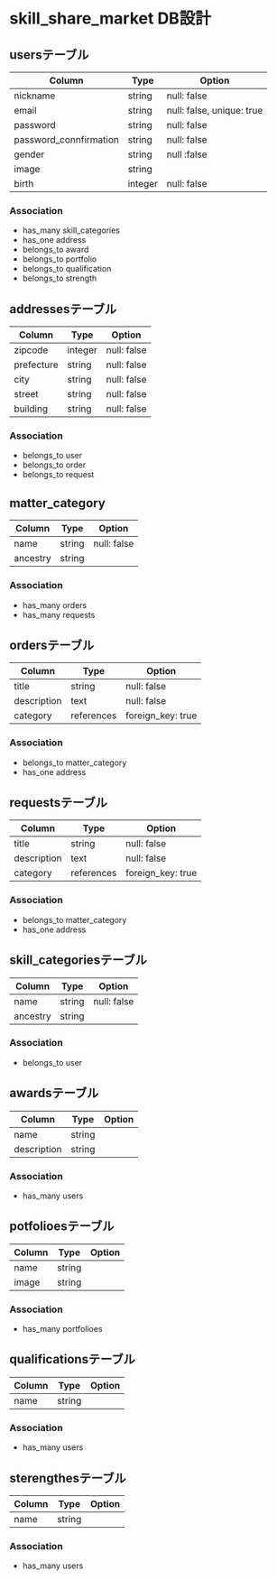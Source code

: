 # skill_share_market DB設計

## usersテーブル

|Column|Type|Option|
|------|----|------|
|nickname|string|null: false|
|email|string|null: false, unique: true|
|password|string|null: false|
|password_connfirmation|string|null: false|
|gender|string|null :false|
|image|string||
|birth|integer|null: false|

### Association
- has_many skill_categories
- has_one address
- belongs_to award
- belongs_to portfolio
- belongs_to qualification
- belongs_to strength

## addressesテーブル

|Column|Type|Option|
|------|----|------|
|zipcode|integer|null: false|
|prefecture|string|null: false|
|city|string|null: false|
|street|string|null: false|
|building|string|null: false|

### Association
- belongs_to user
- belongs_to order
- belongs_to request

## matter_category

|Column|Type|Option|
|------|----|------|
|name|string|null: false|
|ancestry|string||

### Association
- has_many orders
- has_many requests

## ordersテーブル

|Column|Type|Option|
|------|----|------|
|title|string|null: false|
|description|text|null: false|
|category|references|foreign_key: true|

### Association
- belongs_to matter_category
- has_one address

## requestsテーブル

|Column|Type|Option|
|------|----|------|
|title|string|null: false|
|description|text|null: false|
|category|references|foreign_key: true|

### Association
- belongs_to matter_category
- has_one address

## skill_categoriesテーブル

|Column|Type|Option|
|------|----|------|
|name|string|null: false|
|ancestry|string||

### Association
- belongs_to user

## awardsテーブル

|Column|Type|Option|
|------|----|------|
|name|string||
|description|string||

### Association
- has_many users

## potfolioesテーブル

|Column|Type|Option|
|------|----|------|
|name|string||
|image|string||

### Association
- has_many portfolioes

## qualificationsテーブル

|Column|Type|Option|
|------|----|------|
|name|string||

### Association
- has_many users

## sterengthesテーブル

|Column|Type|Option|
|------|----|------|
|name|string||

### Association
- has_many users
